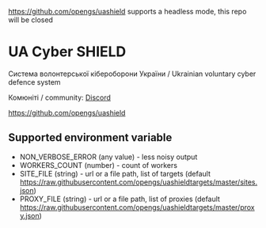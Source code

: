 https://github.com/opengs/uashield supports a headless mode, this repo will be closed

# UA Cyber SHIELD
Система волонтерської кібероборони України  / Ukrainian voluntary cyber defence system

Комюніті / community: [Discord](https://discord.gg/7BfJ9JKQ98)

https://github.com/opengs/uashield


## Supported environment variable

* NON_VERBOSE_ERROR (any value) - less noisy output
* WORKERS_COUNT (number) - count of workers
* SITE_FILE (string) - url or a file path, list of targets (default https://raw.githubusercontent.com/opengs/uashieldtargets/master/sites.json)
* PROXY_FILE (string) - url or a file path, list of proxies (default https://raw.githubusercontent.com/opengs/uashieldtargets/master/proxy.json)

